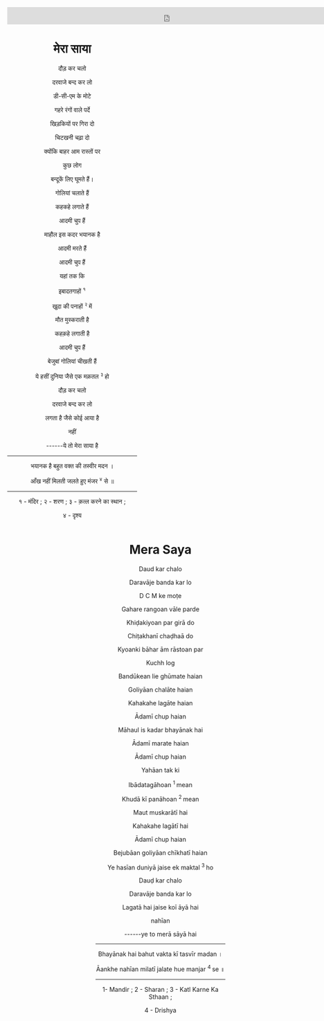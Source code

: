 <iframe src="https://archive.org/embed/fikrKeParinde/02_meraSaya.mp3" width="750" height="40" frameborder="0" webkitallowfullscreen="true" mozallowfullscreen="true" allowfullscreen></iframe>

<div style="float:left; width:300;" align=center>
<h1> मेरा साया </h1>

दौड़ कर चलो

दरवाजे बन्द कर लो

डी-सी-एम के मोटे

गहरे रंगों वाले पर्दे

खिड़कियों पर गिरा दो

चिटखनी चढ़ा दो

क्योंकि बाहर आम रास्तों पर

कुछ लोग

बन्दूकें लिए घूमते हैं।

गोलियां चलाते हैं

कहकहे लगाते हैं

आदमी चुप हैं

माहौल इस कदर भयानक है

आदमी मरते हैं

आदमी चुप हैं

यहां तक कि

इबादतगाहों <sup>१</sup>

खुदा की पनाहों <sup> २ </sup >  में

मौत मुस्कराती है

कहक़हे लगाती है

आदमी चुप हैं

बेजुबां गोलियां चीखती हैं

ये हसीं दुनिया जैसे एक मक़तल <sup > ३ </sup > हो

दौड़  कर चलो

दरवाजे बन्द कर लो

लगता है जैसे कोई आया है

नहीं

------ये तो मेरा साया है

-----

भयानक है बहुत वक्त की तस्वीर मदन ।

आँख नहीं मिलती जलते हुए मंजर <sup >४</sup > से ॥

----

१ - मंदिर  ; २ - शरण  ; ३ - क़त्ल करने का स्थान ;

४ - दृश्य

</div>

<div style="float:right; width:300;" align=center>
<h1> Mera Saya </h1>

Daud kar chalo

Daravāje banda kar lo

D C M ke moṭe

Gahare rangoan vāle parde

Khiḍakiyoan par girā do

Chiṭakhanī chaḍhaā do

Kyoanki bāhar ām rāstoan par

Kuchh log

Bandūkean lie ghūmate haian

Goliyāan chalāte haian

Kahakahe lagāte haian

Ādamī chup haian

Māhaul is kadar bhayānak hai

Ādamī marate haian

Ādamī chup haian

Yahāan tak ki

Ibādatagāhoan <sup>1 </sup> mean

Khudā kī panāhoan <sup> 2 </sup> mean

Maut muskarātī hai

Kahakahe lagātī hai

Ādamī chup haian

Bejubāan goliyāan chīkhatī haian

Ye hasīan duniyā jaise ek maktal <sup> 3 </sup> ho

Dauḍ kar chalo

Daravāje banda kar lo

Lagatā hai jaise koī āyā hai

nahīan

------ye to merā sāyā hai

----

 Bhayānak hai bahut vakta kī tasvīr madan ।

 Āankhe nahīan milatī jalate hue manjar <sup> 4 </sup> se ॥

----

 1- Mandir  ; 2 - Sharan  ; 3 - Katl Karne Ka Sthaan ;

4 - Drishya

</div>

